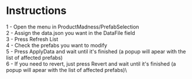 # Instructions
1 - Open the menu in ProductMadness/PrefabSelection\
2 - Assign the data.json you want in the DataFile field\
3 - Press Refresh List\
4 - Check the prefabs you want to modify\
5 - Press ApplyData and wait until it's finished (a popup will apear with the list of affected prefabs)\
6 - If you need to revert, just press Revert and wait until it's finished (a popup will apear with the list of affected prefabs)\
